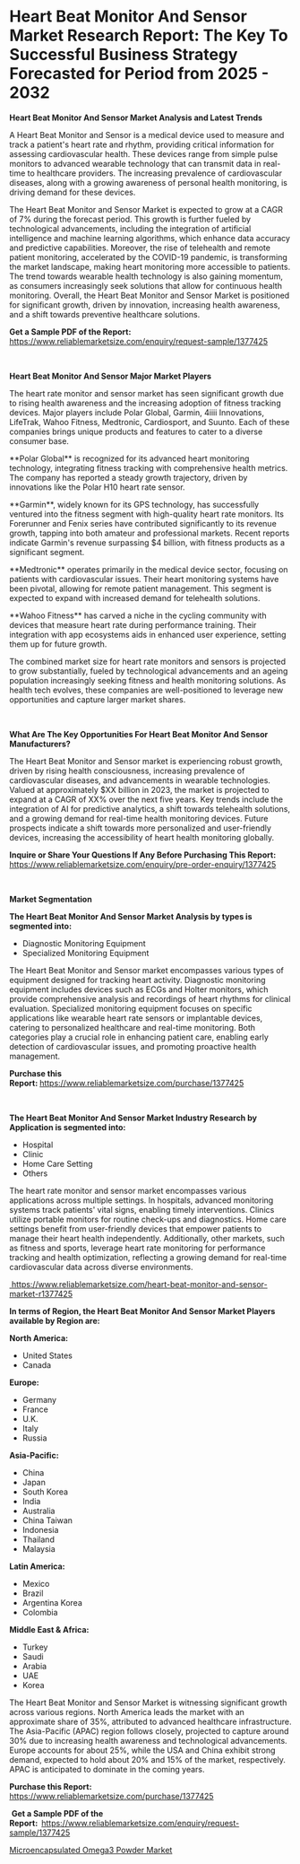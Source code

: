 <p><h1>Heart Beat Monitor And Sensor Market Research Report: The Key To Successful Business Strategy Forecasted for Period from 2025 - 2032</h1></p><p><strong>Heart Beat Monitor And Sensor Market Analysis and Latest Trends</strong></p>
<p><p>A Heart Beat Monitor and Sensor is a medical device used to measure and track a patient's heart rate and rhythm, providing critical information for assessing cardiovascular health. These devices range from simple pulse monitors to advanced wearable technology that can transmit data in real-time to healthcare providers. The increasing prevalence of cardiovascular diseases, along with a growing awareness of personal health monitoring, is driving demand for these devices.</p><p>The Heart Beat Monitor and Sensor Market is expected to grow at a CAGR of 7% during the forecast period. This growth is further fueled by technological advancements, including the integration of artificial intelligence and machine learning algorithms, which enhance data accuracy and predictive capabilities. Moreover, the rise of telehealth and remote patient monitoring, accelerated by the COVID-19 pandemic, is transforming the market landscape, making heart monitoring more accessible to patients. The trend towards wearable health technology is also gaining momentum, as consumers increasingly seek solutions that allow for continuous health monitoring. Overall, the Heart Beat Monitor and Sensor Market is positioned for significant growth, driven by innovation, increasing health awareness, and a shift towards preventive healthcare solutions.</p></p>
<p><strong>Get a Sample PDF of the Report:&nbsp;</strong> <a href="https://www.reliablemarketsize.com/enquiry/request-sample/1377425?utm_campaign=973&utm_medium=2&utm_source=Github&utm_content=ia&utm_term=13012025&utm_id=heart-beat-monitor-and-sensor">https://www.reliablemarketsize.com/enquiry/request-sample/1377425</a></p>
<p>&nbsp;</p>
<p><strong>Heart Beat Monitor And Sensor Major Market Players</strong></p>
<p><p>The heart rate monitor and sensor market has seen significant growth due to rising health awareness and the increasing adoption of fitness tracking devices. Major players include Polar Global, Garmin, 4iiii Innovations, LifeTrak, Wahoo Fitness, Medtronic, Cardiosport, and Suunto. Each of these companies brings unique products and features to cater to a diverse consumer base.</p><p>**Polar Global** is recognized for its advanced heart monitoring technology, integrating fitness tracking with comprehensive health metrics. The company has reported a steady growth trajectory, driven by innovations like the Polar H10 heart rate sensor. </p><p>**Garmin**, widely known for its GPS technology, has successfully ventured into the fitness segment with high-quality heart rate monitors. Its Forerunner and Fenix series have contributed significantly to its revenue growth, tapping into both amateur and professional markets. Recent reports indicate Garmin's revenue surpassing $4 billion, with fitness products as a significant segment.</p><p>**Medtronic** operates primarily in the medical device sector, focusing on patients with cardiovascular issues. Their heart monitoring systems have been pivotal, allowing for remote patient management. This segment is expected to expand with increased demand for telehealth solutions.</p><p>**Wahoo Fitness** has carved a niche in the cycling community with devices that measure heart rate during performance training. Their integration with app ecosystems aids in enhanced user experience, setting them up for future growth.</p><p>The combined market size for heart rate monitors and sensors is projected to grow substantially, fueled by technological advancements and an ageing population increasingly seeking fitness and health monitoring solutions. As health tech evolves, these companies are well-positioned to leverage new opportunities and capture larger market shares.</p></p>
<p>&nbsp;</p>
<p><strong>What Are The Key Opportunities For Heart Beat Monitor And Sensor Manufacturers?</strong></p>
<p><p>The Heart Beat Monitor and Sensor market is experiencing robust growth, driven by rising health consciousness, increasing prevalence of cardiovascular diseases, and advancements in wearable technologies. Valued at approximately $XX billion in 2023, the market is projected to expand at a CAGR of XX% over the next five years. Key trends include the integration of AI for predictive analytics, a shift towards telehealth solutions, and a growing demand for real-time health monitoring devices. Future prospects indicate a shift towards more personalized and user-friendly devices, increasing the accessibility of heart health monitoring globally.</p></p>
<p><strong>Inquire or Share Your Questions If Any Before Purchasing This Report:</strong> <a href="https://www.reliablemarketsize.com/enquiry/pre-order-enquiry/1377425?utm_campaign=973&utm_medium=2&utm_source=Github&utm_content=ia&utm_term=13012025&utm_id=heart-beat-monitor-and-sensor">https://www.reliablemarketsize.com/enquiry/pre-order-enquiry/1377425</a></p>
<p>&nbsp;</p>
<p><strong>Market Segmentation</strong></p>
<p><strong>The Heart Beat Monitor And Sensor Market Analysis by types is segmented into:</strong></p>
<p><ul><li>Diagnostic Monitoring Equipment</li><li>Specialized Monitoring Equipment</li></ul></p>
<p><p>The Heart Beat Monitor and Sensor market encompasses various types of equipment designed for tracking heart activity. Diagnostic monitoring equipment includes devices such as ECGs and Holter monitors, which provide comprehensive analysis and recordings of heart rhythms for clinical evaluation. Specialized monitoring equipment focuses on specific applications like wearable heart rate sensors or implantable devices, catering to personalized healthcare and real-time monitoring. Both categories play a crucial role in enhancing patient care, enabling early detection of cardiovascular issues, and promoting proactive health management.</p></p>
<p><strong>Purchase this Report:&nbsp;</strong><a href="https://www.reliablemarketsize.com/purchase/1377425?utm_campaign=973&utm_medium=2&utm_source=Github&utm_content=ia&utm_term=13012025&utm_id=heart-beat-monitor-and-sensor">https://www.reliablemarketsize.com/purchase/1377425</a></p>
<p>&nbsp;</p>
<p><strong>The Heart Beat Monitor And Sensor Market Industry Research by Application is segmented into:</strong></p>
<p><ul><li>Hospital</li><li>Clinic</li><li>Home Care Setting</li><li>Others</li></ul></p>
<p><p>The heart rate monitor and sensor market encompasses various applications across multiple settings. In hospitals, advanced monitoring systems track patients' vital signs, enabling timely interventions. Clinics utilize portable monitors for routine check-ups and diagnostics. Home care settings benefit from user-friendly devices that empower patients to manage their heart health independently. Additionally, other markets, such as fitness and sports, leverage heart rate monitoring for performance tracking and health optimization, reflecting a growing demand for real-time cardiovascular data across diverse environments.</p></p>
<p><a href="https://www.reliablemarketsize.com/heart-beat-monitor-and-sensor-market-r1377425?utm_campaign=973&utm_medium=2&utm_source=Github&utm_content=ia&utm_term=13012025&utm_id=heart-beat-monitor-and-sensor">&nbsp;https://www.reliablemarketsize.com/heart-beat-monitor-and-sensor-market-r1377425</a></p>
<p><strong>In terms of Region, the Heart Beat Monitor And Sensor Market Players available by Region are:</strong></p>
<p>
    <p> <strong> North America: </strong>
        <ul>
            <li>United States</li>
            <li>Canada</li>
        </ul>
        </p> 
    <p> <strong> Europe: </strong>
        <ul>
            <li>Germany</li>
            <li>France</li>
            <li>U.K.</li>
            <li>Italy</li>
            <li>Russia</li>
        </ul>
        </p> 
    <p> <strong> Asia-Pacific: </strong>
        <ul>
            <li>China</li>
            <li>Japan</li>
            <li>South Korea</li>
            <li>India</li>
            <li>Australia</li>
            <li>China Taiwan</li>
            <li>Indonesia</li>
            <li>Thailand</li>
            <li>Malaysia</li>
        </ul>
        </p> 
    <p> <strong> Latin America: </strong>
        <ul>
            <li>Mexico</li>
            <li>Brazil</li>
            <li>Argentina Korea</li>
            <li>Colombia</li>
        </ul>
        </p> 
    <p> <strong> Middle East & Africa: </strong>
        <ul>
            <li>Turkey</li>
            <li>Saudi</li>
            <li>Arabia</li>
            <li>UAE</li>
            <li>Korea</li>
        </ul>
    </p>
    </p>
<p><p>The Heart Beat Monitor and Sensor Market is witnessing significant growth across various regions. North America leads the market with an approximate share of 35%, attributed to advanced healthcare infrastructure. The Asia-Pacific (APAC) region follows closely, projected to capture around 30% due to increasing health awareness and technological advancements. Europe accounts for about 25%, while the USA and China exhibit strong demand, expected to hold about 20% and 15% of the market, respectively. APAC is anticipated to dominate in the coming years.</p></p>
<p><strong>Purchase this Report: </strong><a href="https://www.reliablemarketsize.com/purchase/1377425?utm_campaign=973&utm_medium=2&utm_source=Github&utm_content=ia&utm_term=13012025&utm_id=heart-beat-monitor-and-sensor">https://www.reliablemarketsize.com/purchase/1377425</a></p>
<p>&nbsp;<strong>Get a Sample PDF of the Report:&nbsp;&nbsp;</strong><a href="https://www.reliablemarketsize.com/enquiry/request-sample/1377425?utm_campaign=973&utm_medium=2&utm_source=Github&utm_content=ia&utm_term=13012025&utm_id=heart-beat-monitor-and-sensor">https://www.reliablemarketsize.com/enquiry/request-sample/1377425</a></p>
<p><strong></strong></p>
<p><p><a href="https://github.com/castoriffic/Market-Research-Report-List-5/blob/main/microencapsulated-omega3-powder-market.md?utm_campaign=973&utm_medium=2&utm_source=Github&utm_content=ia&utm_term=13012025&utm_id=heart-beat-monitor-and-sensor">Microencapsulated Omega3 Powder Market</a></p></p>